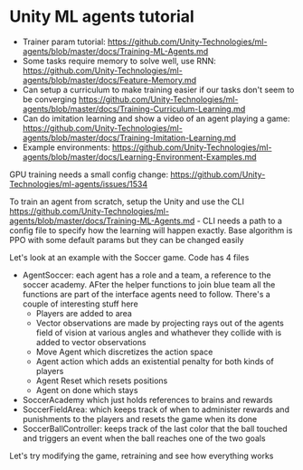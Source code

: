 # Unity ML agents tutorial

* Trainer param tutorial: https://github.com/Unity-Technologies/ml-agents/blob/master/docs/Training-ML-Agents.md
* Some tasks require memory to solve well, use RNN: https://github.com/Unity-Technologies/ml-agents/blob/master/docs/Feature-Memory.md
* Can setup a curriculum to make training easier if our tasks don't seem to be converging https://github.com/Unity-Technologies/ml-agents/blob/master/docs/Training-Curriculum-Learning.md
* Can do imitation learning and show a video of an agent playing a game: https://github.com/Unity-Technologies/ml-agents/blob/master/docs/Training-Imitation-Learning.md
* Example environments: https://github.com/Unity-Technologies/ml-agents/blob/master/docs/Learning-Environment-Examples.md

GPU training needs a small config change: https://github.com/Unity-Technologies/ml-agents/issues/1534

To train an agent from scratch, setup the Unity and use the CLI https://github.com/Unity-Technologies/ml-agents/blob/master/docs/Training-ML-Agents.md - CLI needs a path to a config file to specify how the learning will happen exactly. Base algorithm is PPO with some default params but they can be changed easily


Let's look at an example with the Soccer game. Code has 4 files
* AgentSoccer: each agent has a role and a team, a reference to the soccer academy. AFter the helper functions to join blue team all the functions are part of the interface agents need to follow. There's a couple of interesting stuff here
	- Players are added to area
	- Vector observations are made by projecting rays out of the agents field of vision at various angles and whathever they collide with is added to vector observations
	- Move Agent which discretizes the action space
	- Agent action which adds an existential penalty for both kinds of players
	- Agent Reset which resets positions
	- Agent on done which stays
* SoccerAcademy which just holds references to brains and rewards
* SoccerFieldArea: which keeps track of when to administer rewards and punishments to the players and resets the game when its done
* SoccerBallController: keeps track of the last color that the ball touched and triggers an event when the ball reaches one of the two goals

Let's try modifying the game, retraining and see how everything works
